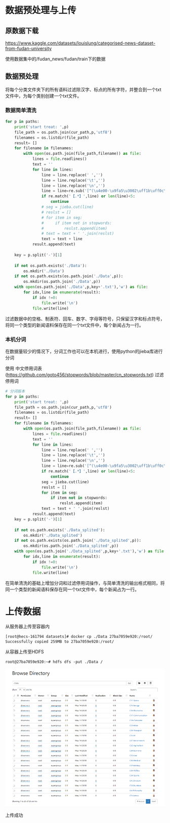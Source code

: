 # 数据预处理与上传

## 原数据下载

https://www.kaggle.com/datasets/louislung/categorised-news-dataset-from-fudan-university

使用数据集中的/fudan_news/fudan/train下的数据

## 数据预处理

将每个分类文件夹下的所有语料过滤除汉字、标点的所有字符，并整合到一个txt文件中，为每个类别创建一个txt文件。

### 数据简单清洗

```python
for p in paths:
    print('start treat: ',p)
    file_path = os.path.join(cur_path,p,'utf8')
    filenames = os.listdir(file_path)
    result= []
    for filename in filenames:
        with open(os.path.join(file_path,filename)) as file:
            lines = file.readlines()
            text = ''
            for line in lines:
                line = line.replace(' ','')
                line = line.replace('\t','')
                line = line.replace('\n','')
                line = line=re.sub('[^(\u4e00-\u9fa5\u3002\uff1b\uff0c\uff1a\u201c\u201d\uff08\uff09\u3001\uff1f\u300a\u300b)]+','',line)
                if re.match('【.*】',line) or len(line)<5:
                    continue
                # seg = jieba.cut(line)
                # reslst = []
                # for item in seg:
                #     if item not in stopwords:
                #         reslst.append(item)
                # text = text + ' '.join(reslst)
                text = text + line
            result.append(text)

    key = p.split('-')[1]

    if not os.path.exists('./Data'):
        os.mkdir('./Data')
    if not os.path.exists(os.path.join('./Data',p)):
        os.mkdir(os.path.join('./Data',p))
    with open(os.path.join('./Data',p,key+'.txt'),'w') as file:
        for idx,line in enumerate(result):
            if idx !=0:
                file.write('\n')
            file.write(line)
```

过滤数据中的空格、制表符、回车、数字、字母等符号，只保留汉字和标点符号，将同一个类型的新闻语料保存在同一个txt文件中，每个新闻占为一行。

### 本机分词

在数据量较少的情况下，分词工作也可以在本机进行，使用python的jieba库进行分词

使用 中文停用词表(https://github.com/goto456/stopwords/blob/master/cn_stopwords.txt) 过滤停用词

```python
# 分词版本
for p in paths:
    print('start treat: ',p)
    file_path = os.path.join(cur_path,p,'utf8')
    filenames = os.listdir(file_path)
    result= []
    for filename in filenames:
        with open(os.path.join(file_path,filename)) as file:
            lines = file.readlines()
            text = ''
            for line in lines:
                line = line.replace(' ','')
                line = line.replace('\t','')
                line = line.replace('\n','')
                line = line=re.sub('[^(\u4e00-\u9fa5\u3002\uff1b\uff0c\uff1a\u201c\u201d\uff08\uff09\u3001\uff1f\u300a\u300b)]+','',line)
                if re.match('【.*】',line) or len(line)<5:
                    continue
                seg = jieba.cut(line)
                reslst = []
                for item in seg:
                    if item not in stopwords:
                        reslst.append(item)
                text = text + ' '.join(reslst)
            result.append(text)
    key = p.split('-')[1]

    if not os.path.exists('./Data_splited'):
        os.mkdir('./Data_splited')
    if not os.path.exists(os.path.join('./Data_splited',p)):
        os.mkdir(os.path.join('./Data_splited',p))
    with open(os.path.join('./Data_splited',p,key+'.txt'),'w') as file:
        for idx,line in enumerate(result):
            if idx !=0:
                file.write('\n')
            file.write(line)
```

在简单清洗的基础上增加分词和过滤停用词操作，与简单清洗的输出格式相同，将同一个类型的新闻语料保存在同一个txt文件中，每个新闻占为一行。

# 上传数据

从服务器上传至容器内

```shell
[root@hecs-161794 datasets]# docker cp ./Data 27ba7059e920:/root/
Successfully copied 259MB to 27ba7059e920:/root/
```

从容器上传至HDFS

```shell
root@27ba7059e920:~# hdfs dfs -put ./Data /
```

![1](./data_pretreat_imgs/1.png)

上传成功